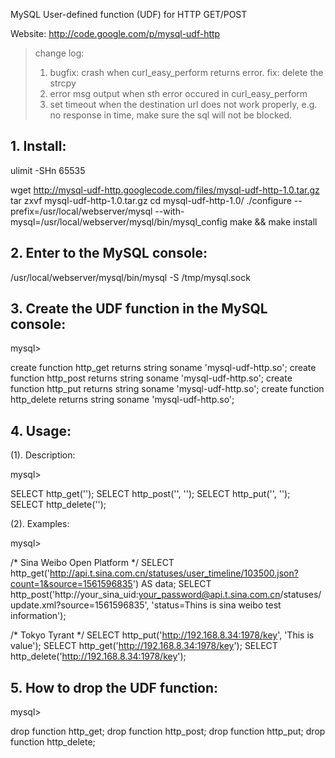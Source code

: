 MySQL User-defined function (UDF) for HTTP GET/POST

Website: http://code.google.com/p/mysql-udf-http

> change log:
> 
> 1. bugfix: crash when curl_easy_perform returns error. fix: delete the strcpy
> 2. error msg output when sth error occured in curl_easy_perform
> 3. set timeout when the destination url does not work properly, e.g. no response in time, make sure the sql will not be blocked.



## 1. Install:

ulimit -SHn 65535

wget http://mysql-udf-http.googlecode.com/files/mysql-udf-http-1.0.tar.gz
tar zxvf mysql-udf-http-1.0.tar.gz
cd mysql-udf-http-1.0/
./configure --prefix=/usr/local/webserver/mysql --with-mysql=/usr/local/webserver/mysql/bin/mysql_config
make && make install

## 2. Enter to the MySQL console:

/usr/local/webserver/mysql/bin/mysql -S /tmp/mysql.sock

## 3. Create the UDF function in the MySQL console:

mysql>

create function http_get returns string soname 'mysql-udf-http.so';
create function http_post returns string soname 'mysql-udf-http.so';
create function http_put returns string soname 'mysql-udf-http.so';
create function http_delete returns string soname 'mysql-udf-http.so';

## 4. Usage:

(1). Description:

mysql>

SELECT http_get('<url>');
SELECT http_post('<url>', '<data>');
SELECT http_put('<url>', '<data>');
SELECT http_delete('<url>');

(2). Examples:

mysql>

/* Sina Weibo Open Platform */
SELECT http_get('http://api.t.sina.com.cn/statuses/user_timeline/103500.json?count=1&source=1561596835') AS data;
SELECT http_post('http://your_sina_uid:your_password@api.t.sina.com.cn/statuses/update.xml?source=1561596835', 'status=Thins is sina weibo test information');

/* Tokyo Tyrant */
SELECT http_put('http://192.168.8.34:1978/key', 'This is value');
SELECT http_get('http://192.168.8.34:1978/key');
SELECT http_delete('http://192.168.8.34:1978/key');

## 5. How to drop the UDF function:

mysql>

drop function http_get;
drop function http_post;
drop function http_put;
drop function http_delete;

